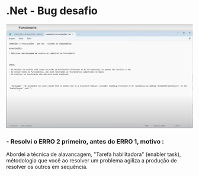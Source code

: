 # .Net - Bug desafio 
![Solucionar problemas](WebAPI_Bug/assets/solucionar.png)

### - Resolvi o ERRO 2 primeiro, antes do ERRO 1, motivo :
Abordei a técnica de alavancagem, "Tarefa habilitadora" (enabler task), métodologia que você ao resolver um problema agiliza a produção de resolver os outros em sequência.